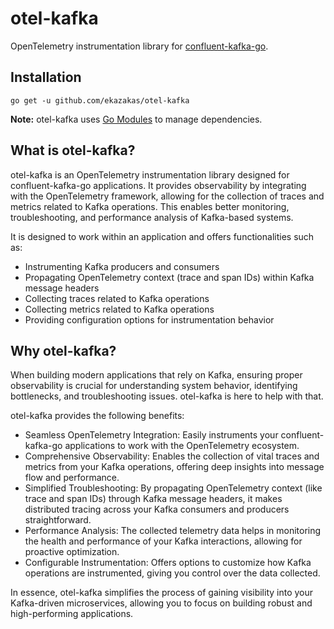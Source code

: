 # otel-kafka

OpenTelemetry instrumentation library for [confluent-kafka-go](https://github.com/confluentinc/confluent-kafka-go).

## Installation

```shell
go get -u github.com/ekazakas/otel-kafka
```

**Note:** otel-kafka uses [Go Modules](https://go.dev/wiki/Modules) to manage dependencies.

## What is otel-kafka?

otel-kafka is an OpenTelemetry instrumentation library designed for confluent-kafka-go applications. It provides observability by integrating with the OpenTelemetry framework, allowing for the collection of traces and metrics related to Kafka operations. This enables better monitoring, troubleshooting, and performance analysis of Kafka-based systems.

It is designed to work within an application and offers functionalities such as:

* Instrumenting Kafka producers and consumers
* Propagating OpenTelemetry context (trace and span IDs) within Kafka message headers
* Collecting traces related to Kafka operations
* Collecting metrics related to Kafka operations
* Providing configuration options for instrumentation behavior

## Why otel-kafka?

When building modern applications that rely on Kafka, ensuring proper observability is crucial for understanding system behavior, identifying bottlenecks, and troubleshooting issues. otel-kafka is here to help with that.

otel-kafka provides the following benefits:

* Seamless OpenTelemetry Integration: Easily instruments your confluent-kafka-go applications to work with the OpenTelemetry ecosystem.
* Comprehensive Observability: Enables the collection of vital traces and metrics from your Kafka operations, offering deep insights into message flow and performance.
* Simplified Troubleshooting: By propagating OpenTelemetry context (like trace and span IDs) through Kafka message headers, it makes distributed tracing across your Kafka consumers and producers straightforward.
* Performance Analysis: The collected telemetry data helps in monitoring the health and performance of your Kafka interactions, allowing for proactive optimization.
* Configurable Instrumentation: Offers options to customize how Kafka operations are instrumented, giving you control over the data collected.

In essence, otel-kafka simplifies the process of gaining visibility into your Kafka-driven microservices, allowing you to focus on building robust and high-performing applications.